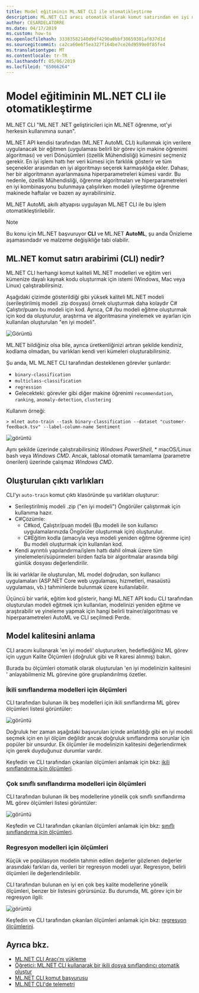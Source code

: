 ```yaml
---
title: Model eğitiminin ML.NET CLI ile otomatikleştirme
description: ML.NET CLI aracı otomatik olarak komut satırından en iyi modeli eğitmek için nasıl kullanılacağını keşfedin.
author: CESARDELATORRE
ms.date: 04/17/2019
ms.custom: how-to
ms.openlocfilehash: 33383582140d9df4290a0bbf30659301af837d1d
ms.sourcegitcommit: ca2ca60e6f5ea327f164be7ce26d9599e0f85fe4
ms.translationtype: MT
ms.contentlocale: tr-TR
ms.lasthandoff: 05/06/2019
ms.locfileid: "65066264"
---
```

# <a name="automate-model-training-with-the-mlnet-cli"></a>Model eğitiminin ML.NET CLI ile otomatikleştirme

ML.NET CLI "ML.NET .NET geliştiricileri için ML.NET öğrenme, ıot'yi herkesin kullanımına sunan".

ML.NET API kendisi tarafından (ML.NET AutoML CLI) kullanmak için verilere uygulanacak bir eğitmen (uygulaması belirli bir görev için makine öğrenimi algoritması) ve veri Dönüşümleri (özellik Mühendisliği) kümesini seçmeniz gerekir. En iyi işlem hattı her veri kümesi için farklılık gösterir ve tüm seçenekler arasından en iyi algoritmayı seçerek karmaşıklığa ekler. Dahası, her bir algoritmanın ayarlanmasına hiperparametreleri kümesi vardır. Bu nedenle, özellik Mühendisliği, öğrenme algoritmaları ve hiperparametreleri en iyi kombinasyonu bulunmaya çalışılırken modeli iyileştirme öğrenme makinede haftalar ve bazen ay ayırabilirsiniz.

ML.NET AutoML akıllı altyapısı uygulayan ML.NET CLI ile bu işlem otomatikleştirilebilir. 

> [!NOTE]
> Bu konu için ML.NET başvuruyor **CLI** ve ML.NET **AutoML**, şu anda Önizleme aşamasındadır ve malzeme değişikliğe tabi olabilir. 

## <a name="what-is-the-mlnet-command-line-interface-cli"></a>ML.NET komut satırı arabirimi (CLI) nedir?

ML.NET CLI herhangi komut kaliteli ML.NET modelleri ve eğitim veri kümenize dayalı kaynak kodu oluşturmak için istemi (Windows, Mac veya Linux) çalıştırabilirsiniz.

Aşağıdaki çizimde gösterildiği gibi yüksek kaliteli ML.NET modeli (serileştirilmiş modeli .zip dosyası) örnek oluşturmak daha kolaydır C# Çalıştır/puanı bu modeli için kod. Ayrıca, C# /bu modeli eğitme oluşturmak için kod da oluşturulur, araştırma ve algoritmasına yinelemek ve ayarları için kullanılan oluşturulan "en iyi modeli". 

![Görüntü](media/automate-training-with-cli/cli-high-level-process.png "AutoML altyapısı ML.NET CLI içinde çalışma")

ML.NET bildiğiniz olsa bile, ayrıca üretkenliğinizi artıran şekilde kendiniz, kodlama olmadan, bu varlıkları kendi veri kümeleri oluşturabilirsiniz.

Şu anda, ML ML.NET CLI tarafından desteklenen görevler şunlardır:

- `binary-classification`
- `multiclass-classification` 
- `regression`
- Gelecekteki: görevler gibi diğer makine öğrenimi `recommendation`, `ranking`, `anomaly-detection`, `clustering`

Kullanım örneği:

```console
> mlnet auto-train --task binary-classification --dataset "customer-feedback.tsv" --label-column-name Sentiment
```

![görüntü](media/automate-training-with-cli/cli-model-generation.gif)

Aynı şekilde üzerinde çalıştırabilirsiniz *Windows PowerShell*, * macOS/Linux bash veya *Windows CMD*. Ancak, tablosal otomatik tamamlama (parametre önerileri) üzerinde çalışmaz *Windows CMD*.

## <a name="output-assets-generated"></a>Oluşturulan çıktı varlıkları

CLI'yı `auto-train` komut çıktı klasöründe şu varlıkları oluşturur:

- Serileştirilmiş modeli .zip ("en iyi modeli") Öngörüler çalıştırmak için kullanıma hazır. 
- C#Çözümle:
    - C#kod, Çalıştır/puan modeli (Bu modeli ile son kullanıcı uygulamalarınızda Öngörüler oluşturmak için) oluşturulur.
    - C#Eğitim kodla (amacıyla veya modeli yeniden eğitme öğrenme için) Bu modeli oluşturmak için kullanılan kod.
- Kendi ayrıntılı yapılandırma/işlem hattı dahil olmak üzere tüm yinelemeleri/süpürmeleri birden fazla bir algoritmalar arasında bilgi günlük dosyası değerlendirilir.

İlk iki varlıklar ile oluşturulan, ML model doğrudan, son kullanıcı uygulamaları (ASP.NET Core web uygulaması, hizmetleri, masaüstü uygulaması, vb.) tahminlerde bulunmak üzere kullanılabilir.

Üçüncü bir varlık, eğitim kod gösterir, hangi ML.NET API kodu CLI tarafından oluşturulan modeli eğitmek için kullanılan, modelinizi yeniden eğitme ve araştırabilir ve yineleme yapmak için hangi belirli trainer/algoritması ve hiperparametreleri AutoML ve CLI seçilmedi Perde. 

## <a name="understanding-the-quality-of-the-model"></a>Model kalitesini anlama

CLI aracını kullanarak 'en iyi modeli' oluştururken, hedeflediğiniz ML görev için uygun Kalite Ölçümleri (doğruluk gibi ve R karesi alınmış) bakın.

Burada bu ölçümleri otomatik olarak oluşturulan 'en iyi modelinizin kalitesini ' anlayabilmeniz ML görevine göre gruplandırılmış özetler.

### <a name="metrics-for-binary-classification-models"></a>İkili sınıflandırma modelleri için ölçümleri

 CLI tarafından bulunan ilk beş modelleri için ikili sınıflandırma ML görev ölçümleri listesi görüntüler: 

![görüntü](media/automate-training-with-cli/cli-binary-classification-metrics.png)

Doğruluk her zaman aşağıdaki başvuruları içinde anlatıldığı gibi en iyi modeli seçmek için en iyi ölçüm değildir ancak doğruluk sınıflandırma sorunlar için popüler bir unsurdur. Ek ölçümler ile modelinizin kalitesini değerlendirmek için gerek duyduğunuz durumlar vardır.

Keşfedin ve CLI tarafından çıkarılan ölçümleri anlamak için bkz: [ikili sınıflandırma için ölçümleri](resources/metrics.md#metrics-for-binary-classification).

### <a name="metrics-for-multi-class-classification-models"></a>Çok sınıflı sınıflandırma modelleri için ölçümleri

 CLI tarafından bulunan ilk beş modellerine yönelik çok sınıflı sınıflandırma ML görev ölçümleri listesi görüntüler: 

![görüntü](media/automate-training-with-cli/cli-multiclass-classification-metrics.png)

Keşfedin ve CLI tarafından çıkarılan ölçümleri anlamak için bkz: [sınıflı sınıflandırma için ölçümleri](resources/metrics.md#metrics-for-multi-class-classification).

### <a name="metrics-for-regression-models"></a>Regresyon modelleri için ölçümleri

Küçük ve popülasyon modelin tahmin edilen değerler gözlenen değerler arasındaki farkları da, verileri bir regresyon modeli uyar. Regresyon, belirli ölçümleri ile değerlendirilebilir.

CLI tarafından bulunan en iyi en çok beş kalite modellerine yönelik ölçümleri, benzer bir listesini görürsünüz. Bu durumda, ML görev için bir regresyon ilgili:

![görüntü](media/automate-training-with-cli/cli-regression-metrics.png)

Keşfedin ve CLI tarafından çıkarılan ölçümleri anlamak için bkz: [regresyon ölçümlerini](resources/metrics.md#metrics-for-regression).

## <a name="see-also"></a>Ayrıca bkz.

- [ML.NET CLI Aracı'nı yükleme](how-to-guides/install-ml-net-cli.md)
- [Öğretici: ML.NET CLI kullanarak bir ikili dosya sınıflandırıcı otomatik oluştur](tutorials/mlnet-cli.md)
- [ML.NET CLI komut başvurusu](reference/ml-net-cli-reference.md)
- [ML.NET CLI'de telemetri](resources/ml-net-cli-telemetry.md)
